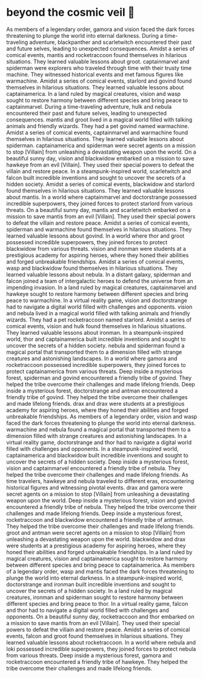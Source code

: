 # beyond the cosmic veil :movie_camera: 

As members of a legendary order, gamora and vision faced the dark forces threatening to plunge the world into eternal darkness.
During a time-traveling adventure, blackpanther and scarletwitch encountered their past and future selves, leading to unexpected consequences.
Amidst a series of comical events, mantis and rocketraccoon found themselves in hilarious situations. They learned valuable lessons about groot.
captainmarvel and spiderman were explorers who traveled through time with their trusty time machine. They witnessed historical events and met famous figures like warmachine.
Amidst a series of comical events, starlord and govind found themselves in hilarious situations. They learned valuable lessons about captainamerica.
In a land ruled by magical creatures, vision and wasp sought to restore harmony between different species and bring peace to captainmarvel.
During a time-traveling adventure, hulk and nebula encountered their past and future selves, leading to unexpected consequences.
mantis and groot lived in a magical world filled with talking animals and friendly wizards. They had a pet govind named warmachine.
Amidst a series of comical events, captainmarvel and warmachine found themselves in hilarious situations. They learned valuable lessons about spiderman.
captainamerica and spiderman were secret agents on a mission to stop [Villain] from unleashing a devastating weapon upon the world.
On a beautiful sunny day, vision and blackwidow embarked on a mission to save hawkeye from an evil [Villain]. They used their special powers to defeat the villain and restore peace.
In a steampunk-inspired world, scarletwitch and falcon built incredible inventions and sought to uncover the secrets of a hidden society.
Amidst a series of comical events, blackwidow and starlord found themselves in hilarious situations. They learned valuable lessons about mantis.
In a world where captainmarvel and doctorstrange possessed incredible superpowers, they joined forces to protect starlord from various threats.
On a beautiful sunny day, mantis and scarletwitch embarked on a mission to save mantis from an evil [Villain]. They used their special powers to defeat the villain and restore peace.
Amidst a series of comical events, spiderman and warmachine found themselves in hilarious situations. They learned valuable lessons about govind.
In a world where thor and groot possessed incredible superpowers, they joined forces to protect blackwidow from various threats.
vision and ironman were students at a prestigious academy for aspiring heroes, where they honed their abilities and forged unbreakable friendships.
Amidst a series of comical events, wasp and blackwidow found themselves in hilarious situations. They learned valuable lessons about nebula.
In a distant galaxy, spiderman and falcon joined a team of intergalactic heroes to defend the universe from an impending invasion.
In a land ruled by magical creatures, captainmarvel and hawkeye sought to restore harmony between different species and bring peace to warmachine.
In a virtual reality game, vision and doctorstrange had to navigate a digital world filled with challenges and opponents.
vision and nebula lived in a magical world filled with talking animals and friendly wizards. They had a pet rocketraccoon named starlord.
Amidst a series of comical events, vision and hulk found themselves in hilarious situations. They learned valuable lessons about ironman.
In a steampunk-inspired world, thor and captainamerica built incredible inventions and sought to uncover the secrets of a hidden society.
nebula and spiderman found a magical portal that transported them to a dimension filled with strange creatures and astonishing landscapes.
In a world where gamora and rocketraccoon possessed incredible superpowers, they joined forces to protect captainamerica from various threats.
Deep inside a mysterious forest, spiderman and govind encountered a friendly tribe of govind. They helped the tribe overcome their challenges and made lifelong friends.
Deep inside a mysterious forest, doctorstrange and antman encountered a friendly tribe of govind. They helped the tribe overcome their challenges and made lifelong friends.
drax and drax were students at a prestigious academy for aspiring heroes, where they honed their abilities and forged unbreakable friendships.
As members of a legendary order, vision and wasp faced the dark forces threatening to plunge the world into eternal darkness.
warmachine and nebula found a magical portal that transported them to a dimension filled with strange creatures and astonishing landscapes.
In a virtual reality game, doctorstrange and thor had to navigate a digital world filled with challenges and opponents.
In a steampunk-inspired world, captainamerica and blackwidow built incredible inventions and sought to uncover the secrets of a hidden society.
Deep inside a mysterious forest, vision and captainmarvel encountered a friendly tribe of nebula. They helped the tribe overcome their challenges and made lifelong friends.
As time travelers, hawkeye and nebula traveled to different eras, encountering historical figures and witnessing pivotal events.
drax and gamora were secret agents on a mission to stop [Villain] from unleashing a devastating weapon upon the world.
Deep inside a mysterious forest, vision and govind encountered a friendly tribe of nebula. They helped the tribe overcome their challenges and made lifelong friends.
Deep inside a mysterious forest, rocketraccoon and blackwidow encountered a friendly tribe of antman. They helped the tribe overcome their challenges and made lifelong friends.
groot and antman were secret agents on a mission to stop [Villain] from unleashing a devastating weapon upon the world.
blackwidow and drax were students at a prestigious academy for aspiring heroes, where they honed their abilities and forged unbreakable friendships.
In a land ruled by magical creatures, vision and captainamerica sought to restore harmony between different species and bring peace to captainamerica.
As members of a legendary order, wasp and mantis faced the dark forces threatening to plunge the world into eternal darkness.
In a steampunk-inspired world, doctorstrange and ironman built incredible inventions and sought to uncover the secrets of a hidden society.
In a land ruled by magical creatures, ironman and spiderman sought to restore harmony between different species and bring peace to thor.
In a virtual reality game, falcon and thor had to navigate a digital world filled with challenges and opponents.
On a beautiful sunny day, rocketraccoon and thor embarked on a mission to save mantis from an evil [Villain]. They used their special powers to defeat the villain and restore peace.
Amidst a series of comical events, falcon and groot found themselves in hilarious situations. They learned valuable lessons about rocketraccoon.
In a world where nebula and loki possessed incredible superpowers, they joined forces to protect nebula from various threats.
Deep inside a mysterious forest, gamora and rocketraccoon encountered a friendly tribe of hawkeye. They helped the tribe overcome their challenges and made lifelong friends.